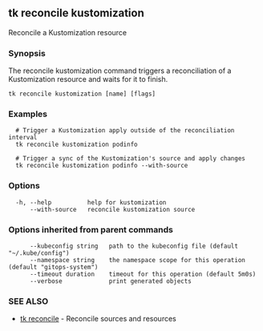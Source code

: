 ## tk reconcile kustomization

Reconcile a Kustomization resource

### Synopsis


The reconcile kustomization command triggers a reconciliation of a Kustomization resource and waits for it to finish.

```
tk reconcile kustomization [name] [flags]
```

### Examples

```
  # Trigger a Kustomization apply outside of the reconciliation interval
  tk reconcile kustomization podinfo

  # Trigger a sync of the Kustomization's source and apply changes
  tk reconcile kustomization podinfo --with-source

```

### Options

```
  -h, --help          help for kustomization
      --with-source   reconcile kustomization source
```

### Options inherited from parent commands

```
      --kubeconfig string   path to the kubeconfig file (default "~/.kube/config")
      --namespace string    the namespace scope for this operation (default "gitops-system")
      --timeout duration    timeout for this operation (default 5m0s)
      --verbose             print generated objects
```

### SEE ALSO

* [tk reconcile](tk_reconcile.md)	 - Reconcile sources and resources

